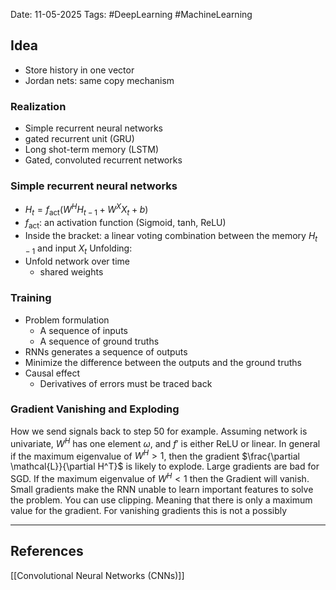 Date: 11-05-2025
Tags: #DeepLearning #MachineLearning 
## Idea
- Store history in one vector
-  Jordan nets: same copy mechanism
### Realization
- Simple recurrent neural networks
- gated recurrent unit (GRU)
- Long shot-term memory (LSTM)
- Gated, convoluted recurrent networks
### Simple recurrent neural networks
- $H_t = f_\text{act} (W^H H_{t-1} + W^X X_t + b)$
- $f_\text{act}$: an activation function (Sigmoid, tanh, ReLU)
- Inside the bracket: a linear voting combination between the memory $H_{t-1}$ and input $X_t$
Unfolding:
- Unfold network over time
	- shared weights
### Training
- Problem formulation
	- A sequence of inputs
	- A sequence of ground truths
- RNNs generates a sequence of outputs
- Minimize the difference between the outputs and the ground truths
- Causal effect
	- Derivatives of errors must be traced back
### Gradient Vanishing and Exploding
How we send signals back to step 50 for example.
Assuming network is univariate, $W^H$ has one element $\omega$, and $f'$ is either ReLU or linear.
In general if the maximum eigenvalue of $W^H>1$, then the gradient $\frac{\partial \mathcal{L}}{\partial H^T}$ is likely to explode. Large gradients are bad for SGD. If the maximum eigenvalue of $W^H<1$ then the Gradient will vanish. Small gradients make the RNN unable to learn important features to solve the problem.
You can use clipping. Meaning that there is only a maximum value for the gradient. For vanishing gradients this is not a possibly

---
## References
[[Convolutional Neural Networks (CNNs)]]
